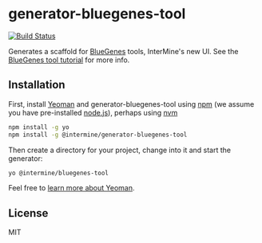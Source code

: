 # generator-bluegenes-tool 

[![Build Status](https://travis-ci.org/intermine/generator-bluegenes-tool.svg?branch=master)](https://travis-ci.org/intermine/generator-bluegenes-tool)

Generates a scaffold for [BlueGenes](https://github.com/intermine/bluegenes) tools, InterMine's new UI. See the [BlueGenes tool tutorial](http://intermine.org/im-docs/docs/webapp/tool-api/tutorial) for more info. 

## Installation

First, install [Yeoman](http://yeoman.io) and generator-bluegenes-tool using [npm](https://www.npmjs.com/) (we assume you have pre-installed [node.js](https://nodejs.org/)), perhaps using [nvm](https://github.com/creationix/nvm)

```bash
npm install -g yo
npm install -g @intermine/generator-bluegenes-tool
```

Then create a directory for your project, change into it and start the generator:

```bash
yo @intermine/bluegenes-tool
```

Feel free to [learn more about Yeoman](http://yeoman.io/).

## License

MIT 

